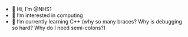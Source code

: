 - 👋 Hi, I’m @NHS1
- 👀 I’m interested in computing
- 🌱 I’m currently learning C++ (why so many braces? Why is debugging so hard? Why do I need semi-colons?)

<!---
NHS1/NHS1 is a ✨ special ✨ repository because its `README.md` (this file) appears on your GitHub profile.
You can click the Preview link to take a look at your changes.
--->
